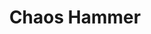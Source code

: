 ---
title: "Chaos Hammer"

spell:
  schools:
    - name:        "Evocation"
      subschools:  []
      descriptors: ["Chaotic"]
  domains:
    - name:  "Chaos"
      abbr:  "Chaos"
      level: 4
    - name:  "Bedlam"
      abbr:  "Bedlam"
      level: 4
  components:         [V, S]
  castingTime:        "1 standard action"
  range:              "Medium (100 ft. + 10 ft./level)"
  area:               "20-ft.-radius burst"
  duration:           "Instantaneous ({% die_roll 1 6 0 %} rounds); see text"
  savingThrow:        "Will partial; see text"
  spellResistance:    "Yes"
  description:        |
    You unleash chaotic power to smite your enemies. The power takes the form of a multicolored explosion of leaping, ricocheting energy. Only lawful and neutral (not chaotic) creatures are harmed by the spell.

    The spell deals {% die_roll 1 8 0 %} points of damage per two caster levels (maximum {% die_roll 5 8 0 %}) to lawful creatures (or {% die_roll 1 6 0 %} points of damage per caster level, maximum {% die_roll 10 6 0 %}, to lawful outsiders) and slows them for {% die_roll 1 6 0 %} rounds (see the slow spell). A successful Will save reduces the damage by half and negates the slow effect.

    The spell deals only half damage against creatures who are neither lawful nor chaotic, and they are not slowed. Such a creature can reduce the damage by half again (down to one-quarter) with a successful Will save.
---